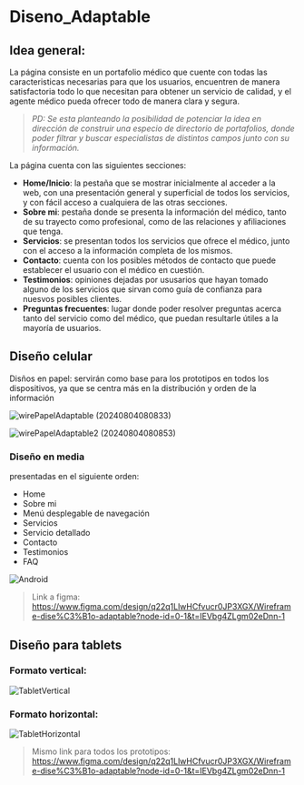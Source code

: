 # Diseno_Adaptable
## Idea general:
La página consiste en un portafolio médico que cuente con todas las caracteristicas necesarias para que los usuarios, encuentren de manera satisfactoria todo lo que necesitan para obtener un servicio de calidad, y el agente médico pueda ofrecer todo de manera clara y segura.
> *PD: Se esta planteando la posibilidad de potenciar la idea en dirección de construir una especio de directorio de portafolios, donde poder filtrar y buscar especialistas de distintos campos junto con su información.*

La página cuenta con las siguientes secciones:
- **Home/Inicio**: la pestaña que se mostrar inicialmente al acceder a la web, con una presentación general y superficial de todos los servicios, y con fácil acceso a cualquiera de las otras secciones.
- **Sobre mi**: pestaña donde se presenta la información del médico, tanto de su trayecto como profesional, como de las relaciones y afiliaciones que tenga.
- **Servicios**: se presentan todos los servicios que ofrece el médico, junto con el acceso a la información completa de los mismos.
- **Contacto**: cuenta con los posibles métodos de contacto que puede establecer el usuario con el médico en cuestión.
- **Testimonios**: opiniones dejadas por ususarios que hayan tomado alguno de los servicios que sirvan como guía de confianza para nuesvos posibles clientes.
- **Preguntas frecuentes**: lugar donde poder resolver preguntas acerca tanto del servicio como del médico, que puedan resultarle útiles a la mayoría de usuarios.

## Diseño celular
Disños en papel: servirán como base para los prototipos en todos los dispositivos, ya que se centra más en la distribución y orden de la información

![wirePapelAdaptable (20240804080833)](https://github.com/user-attachments/assets/94fb2c0f-81ed-4bc4-ad3a-2c10eddd386d)

![wirePapelAdaptable2 (20240804080853)](https://github.com/user-attachments/assets/11c1ceac-2fe3-4293-b95c-02f0c10349d7)

### Diseño en media
presentadas en el siguiente orden:
- Home
- Sobre mi
- Menú desplegable de navegación
- Servicios
- Servicio detallado
- Contacto
- Testimonios
- FAQ

![Android](https://github.com/user-attachments/assets/58b8a4ba-41ec-434a-9fd3-e1f6b07d9b4a)

> Link a figma: https://www.figma.com/design/q22q1LlwHCfvucr0JP3XGX/Wireframe-dise%C3%B1o-adaptable?node-id=0-1&t=IEVbg4ZLgm02eDnn-1

## Diseño para tablets
### Formato vertical:

![TabletVertical](https://github.com/user-attachments/assets/67db2a10-0be4-4599-a992-831818693273)

### Formato horizontal:

![TabletHorizontal](https://github.com/user-attachments/assets/3b40f9c7-33e0-401a-9649-0a2bf2a3b3c3)


> Mismo link para todos los prototipos: https://www.figma.com/design/q22q1LlwHCfvucr0JP3XGX/Wireframe-dise%C3%B1o-adaptable?node-id=0-1&t=IEVbg4ZLgm02eDnn-1


